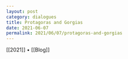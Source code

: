 ```yaml
---
layout: post
category: dialogues
title: Protagoras and Gorgias
date: 2021-06-07
permalink: 2021/06/07/protagoras-and-gorgias
---
```


[[2021]] • [[Blog]]